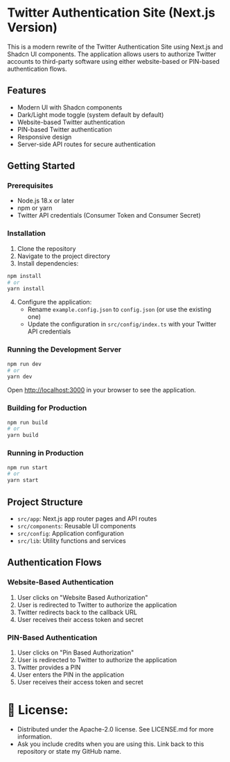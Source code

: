 # Twitter Authentication Site (Next.js Version)

This is a modern rewrite of the Twitter Authentication Site using Next.js and Shadcn UI components. The application allows users to authorize Twitter accounts to third-party software using either website-based or PIN-based authentication flows.

## Features

- Modern UI with Shadcn components
- Dark/Light mode toggle (system default by default)
- Website-based Twitter authentication
- PIN-based Twitter authentication
- Responsive design
- Server-side API routes for secure authentication

## Getting Started

### Prerequisites

- Node.js 18.x or later
- npm or yarn
- Twitter API credentials (Consumer Token and Consumer Secret)

### Installation

1. Clone the repository
2. Navigate to the project directory
3. Install dependencies:

```bash
npm install
# or
yarn install
```

4. Configure the application:
   - Rename `example.config.json` to `config.json` (or use the existing one)
   - Update the configuration in `src/config/index.ts` with your Twitter API credentials

### Running the Development Server

```bash
npm run dev
# or
yarn dev
```

Open [http://localhost:3000](http://localhost:3000) in your browser to see the application.

### Building for Production

```bash
npm run build
# or
yarn build
```

### Running in Production

```bash
npm run start
# or
yarn start
```

## Project Structure

- `src/app`: Next.js app router pages and API routes
- `src/components`: Reusable UI components
- `src/config`: Application configuration
- `src/lib`: Utility functions and services

## Authentication Flows

### Website-Based Authentication

1. User clicks on "Website Based Authorization"
2. User is redirected to Twitter to authorize the application
3. Twitter redirects back to the callback URL
4. User receives their access token and secret

### PIN-Based Authentication

1. User clicks on "Pin Based Authorization"
2. User is redirected to Twitter to authorize the application
3. Twitter provides a PIN
4. User enters the PIN in the application
5. User receives their access token and secret

# 🔐 License:
- Distributed under the Apache-2.0 license. See LICENSE.md for more information.
- Ask you include credits when you are using this. Link back to this repository or state my GitHub name.
